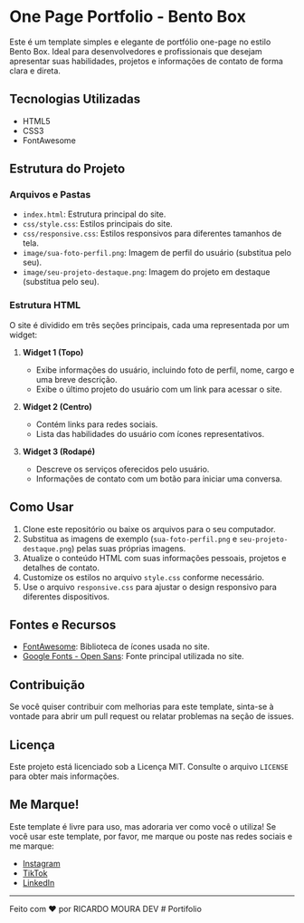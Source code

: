 # One Page Portfolio - Bento Box

Este é um template simples e elegante de portfólio one-page no estilo Bento Box. Ideal para desenvolvedores e profissionais que desejam apresentar suas habilidades, projetos e informações de contato de forma clara e direta.

## Tecnologias Utilizadas

- HTML5
- CSS3
- FontAwesome

## Estrutura do Projeto

### Arquivos e Pastas

- `index.html`: Estrutura principal do site.
- `css/style.css`: Estilos principais do site.
- `css/responsive.css`: Estilos responsivos para diferentes tamanhos de tela.
- `image/sua-foto-perfil.png`: Imagem de perfil do usuário (substitua pelo seu).
- `image/seu-projeto-destaque.png`: Imagem do projeto em destaque (substitua pelo seu).

### Estrutura HTML

O site é dividido em três seções principais, cada uma representada por um widget:

1. **Widget 1 (Topo)**
   - Exibe informações do usuário, incluindo foto de perfil, nome, cargo e uma breve descrição.
   - Exibe o último projeto do usuário com um link para acessar o site.

2. **Widget 2 (Centro)**
   - Contém links para redes sociais.
   - Lista das habilidades do usuário com ícones representativos.

3. **Widget 3 (Rodapé)**
   - Descreve os serviços oferecidos pelo usuário.
   - Informações de contato com um botão para iniciar uma conversa.

## Como Usar

1. Clone este repositório ou baixe os arquivos para o seu computador.
2. Substitua as imagens de exemplo (`sua-foto-perfil.png` e `seu-projeto-destaque.png`) pelas suas próprias imagens.
3. Atualize o conteúdo HTML com suas informações pessoais, projetos e detalhes de contato.
4. Customize os estilos no arquivo `style.css` conforme necessário.
5. Use o arquivo `responsive.css` para ajustar o design responsivo para diferentes dispositivos.

## Fontes e Recursos

- [FontAwesome](https://cdnjs.cloudflare.com/ajax/libs/font-awesome/6.5.2/css/all.min.css): Biblioteca de ícones usada no site.
- [Google Fonts - Open Sans](https://fonts.googleapis.com/css2?family=Open+Sans:ital,wght@0,300..800;1,300..800&display=swap): Fonte principal utilizada no site.

## Contribuição

Se você quiser contribuir com melhorias para este template, sinta-se à vontade para abrir um pull request ou relatar problemas na seção de issues.

## Licença

Este projeto está licenciado sob a Licença MIT. Consulte o arquivo `LICENSE` para obter mais informações.

## Me Marque!

Este template é livre para uso, mas adoraria ver como você o utiliza! Se você usar este template, por favor, me marque ou poste nas redes sociais e me marque:

- [Instagram](https://www.instagram.com/riicardomoura/)
- [TikTok](https://www.tiktok.com/@riicardomoura)
- [LinkedIn](https://www.linkedin.com/in/ricardomouradev/)

---

Feito com ❤️ por RICARDO MOURA DEV
#   P o r t i f o l i o  
 